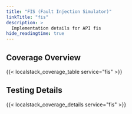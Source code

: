 ```yaml
---
title: "FIS (Fault Injection Simulator)"
linkTitle: "fis"
description: >
  Implementation details for API fis
hide_readingtime: true
---
```


## Coverage Overview
{{< localstack_coverage_table service="fis" >}}

## Testing Details
{{< localstack_coverage_details service="fis" >}}
